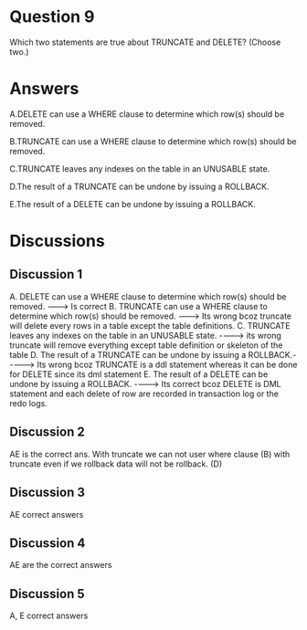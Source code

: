 # Question 9
Which two statements are true about TRUNCATE and DELETE? (Choose two.)

# Answers
A.DELETE can use a WHERE clause to determine which row(s) should be removed.

B.TRUNCATE can use a WHERE clause to determine which row(s) should be removed.

C.TRUNCATE leaves any indexes on the table in an UNUSABLE state.

D.The result of a TRUNCATE can be undone by issuing a ROLLBACK.

E.The result of a DELETE can be undone by issuing a ROLLBACK.

# Discussions
## Discussion 1
A. DELETE can use a WHERE clause to determine which row(s) should be removed. ---> Is correct
B. TRUNCATE can use a WHERE clause to determine which row(s) should be removed. ---> Its wrong bcoz truncate will delete every rows in a table except the table definitions.
C. TRUNCATE leaves any indexes on the table in an UNUSABLE state.  ----> its wrong truncate will remove everything except table definition or skeleton of the table
D. The result of a TRUNCATE can be undone by issuing a ROLLBACK.-----> Its wrong bcoz TRUNCATE is a ddl statement whereas it can be done for DELETE since its dml statement
E. The result of a DELETE can be undone by issuing a ROLLBACK. ----> Its correct bcoz DELETE is DML statement and each delete of row are recorded in transaction log or the redo logs.

## Discussion 2
AE
is the correct ans.
With truncate we can not user where clause (B)
with truncate even if we rollback data will not be rollback. (D)

## Discussion 3
AE correct answers

## Discussion 4
AE are the correct answers

## Discussion 5
A, E correct answers

